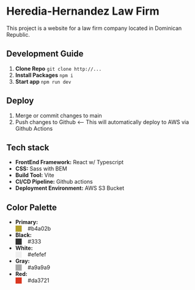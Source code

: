# Heredia-Hernandez Law Firm

This project is a website for a law firm company located in Dominican Republic.

## Development Guide

1. **Clone Repo** `git clone http://...`
2. **Install Packages** `npm i`
3. **Start app** `npm run dev`

## Deploy

1. Merge or commit changes to main
2. Push changes to Github <-- This will automatically deploy to AWS via Github Actions

## Tech stack

- **FrontEnd Framework:** React w/ Typescript
- **CSS:** Sass with BEM
- **Build Tool:** Vite
- **CI/CD Pipeline:** Github actions
- **Deployment Environment:** AWS S3 Bucket

## Color Palette

- **Primary:** <div style="display: flex; align-items: center; gap: 1rem"><span  style="width: 1rem; height: 1rem; background-color: #b4a02b"></span><span>#b4a02b</span></div>
- **Black:** <div style="display: flex; align-items: center; gap: 1rem"><span  style="width: 1rem; height: 1rem; background-color: #333"></span><span>#333</span></div>
- **White:** <div style="display: flex; align-items: center; gap: 1rem"><span  style="width: 1rem; height: 1rem; background-color: #efefef"></span><span>#efefef</span></div>
- **Gray:** <div style="display: flex; align-items: center; gap: 1rem"><span  style="width: 1rem; height: 1rem; background-color: #a9a9a9"></span><span>#a9a9a9</span></div>
- **Red:** <div style="display: flex; align-items: center; gap: 1rem"><span  style="width: 1rem; height: 1rem; background-color: #da3721"></span><span>#da3721</span></div>
